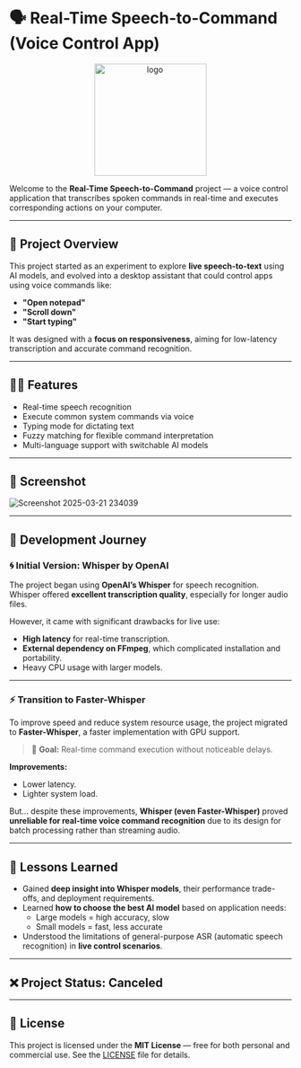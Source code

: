 # 🗣️ Real-Time Speech-to-Command (Voice Control App)

<p align="center">
  <img src="https://github.com/user-attachments/assets/c2da5d98-2f75-4d11-b663-35ba9ac9727d" alt="logo" width="200"/>
</p>



Welcome to the **Real-Time Speech-to-Command** project — a voice control application that transcribes spoken commands in real-time and executes corresponding actions on your computer.

---

## 🚀 Project Overview

This project started as an experiment to explore **live speech-to-text** using AI models, and evolved into a desktop assistant that could control apps using voice commands like:

- **"Open notepad"**
- **"Scroll down"**
- **"Start typing"**

It was designed with a **focus on responsiveness**, aiming for low-latency transcription and accurate command recognition.

---

## 🧑‍💻 Features

- Real-time speech recognition
- Execute common system commands via voice
- Typing mode for dictating text
- Fuzzy matching for flexible command interpretation
- Multi-language support with switchable AI models

---

## 📸 Screenshot

![Screenshot 2025-03-21 234039](https://github.com/user-attachments/assets/5452855d-18d6-4331-b830-96c58b21c934)


---

## 📜 Development Journey

### 🌀 Initial Version: **Whisper by OpenAI**

The project began using **OpenAI’s Whisper** for speech recognition. Whisper offered **excellent transcription quality**, especially for longer audio files.

However, it came with significant drawbacks for live use:

- **High latency** for real-time transcription.
- **External dependency on FFmpeg**, which complicated installation and portability.
- Heavy CPU usage with larger models.

---

### ⚡ Transition to Faster-Whisper

To improve speed and reduce system resource usage, the project migrated to **Faster-Whisper**, a faster implementation with GPU support.

> 🎯 **Goal:** Real-time command execution without noticeable delays.

**Improvements:**
- Lower latency.
- Lighter system load.

But... despite these improvements, **Whisper (even Faster-Whisper)** proved **unreliable for real-time voice command recognition** due to its design for batch processing rather than streaming audio.

---

## 🧠 Lessons Learned

- Gained **deep insight into Whisper models**, their performance trade-offs, and deployment requirements.
- Learned **how to choose the best AI model** based on application needs: 
  - Large models = high accuracy, slow
  - Small models = fast, less accurate
- Understood the limitations of general-purpose ASR (automatic speech recognition) in **live control scenarios**.


---

## ❌ Project Status: Canceled

---

## 📄 License

This project is licensed under the **MIT License** — free for both personal and commercial use. See the [LICENSE](LICENSE) file for details.



